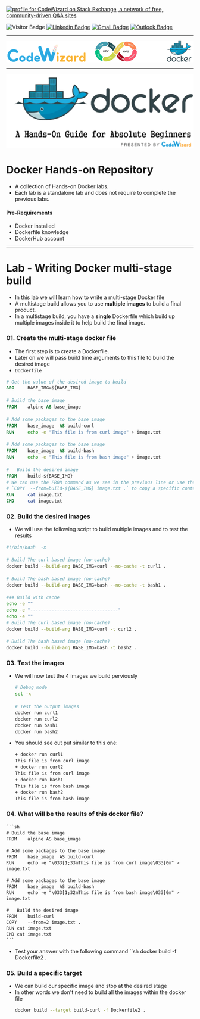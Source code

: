 <a href="https://stackoverflow.com/users/1755598"><img src="https://stackexchange.com/users/flair/1951642.png" width="208" height="58" alt="profile for CodeWizard on Stack Exchange, a network of free, community-driven Q&amp;A sites" title="profile for CodeWizard on Stack Exchange, a network of free, community-driven Q&amp;A sites"></a>

![Visitor Badge](https://visitor-badge.laobi.icu/badge?page_id=nirgeier)
[![Linkedin Badge](https://img.shields.io/badge/-nirgeier-blue?style=plastic&logo=Linkedin&logoColor=white&link=https://www.linkedin.com/in/nirgeier/)](https://www.linkedin.com/in/nirgeier/)
[![Gmail Badge](https://img.shields.io/badge/-nirgeier@gmail.com-fcc624?style=plastic&logo=Gmail&logoColor=red&link=mailto:nirgeier@gmail.com)](mailto:nirgeier@gmail.com)
[![Outlook Badge](https://img.shields.io/badge/-nirg@codewizard.co.il-fcc624?style=plastic&logo=microsoftoutlook&logoColor=blue&link=mailto:nirg@codewizard.co.il)](mailto:nirg@codewizard.co.il)

---

![](../../resources/docker-logos.png)

---
![](../../resources/hands-on.png)

# Docker Hands-on Repository <!-- omit in toc -->

- A collection of Hands-on Docker labs.
- Each lab is a standalone lab and does not require to complete the previous labs.

#### Pre-Requirements <!-- omit in toc -->

* Docker installed
* Dockerfile knowledge 
* DockerHub account

---

# Lab - Writing Docker multi-stage build

- In this lab we will learn how to write a multi-stage Docker file
- A multistage build allows you to use **multiple images** to build a final product. 
- In a multistage build, you have a **single** Dockerfile which build up multiple images inside it to help build the final image.

### 01. Create the multi-stage docker file

- The first step is to create a Dockerfile.
- Later on we will pass build time arguments to this file to build the desired image
- `Dockerfile`

```Dockerfile
# Get the value of the desired image to build
ARG     BASE_IMG=${BASE_IMG}

# Build the base image
FROM    alpine AS base_image

# Add some packages to the base image
FROM    base_image  AS build-curl
RUN     echo -e "This file is from curl image" > image.txt

# Add some packages to the base image
FROM    base_image  AS build-bash
RUN     echo -e "This file is from bash image" > image.txt

#   Build the desired image
FROM    build-${BASE_IMG}
# We can use the FROM command as we see in the previous line or use the
# `COPY  --from=build-${BASE_IMG} image.txt .` to copy a specific content
RUN     cat image.txt
CMD     cat image.txt
```

### 02. Build the desired images

- We will use the following script to build multiple images and to test the results

```sh
#!/bin/bash  -x

# Build The curl based image (no-cache)
docker build --build-arg BASE_IMG=curl --no-cache -t curl1 .

# Build The bash based image (no-cache)
docker build --build-arg BASE_IMG=bash --no-cache -t bash1 .

### Build with cache
echo -e ""
echo -e "---------------------------------"
echo -e ""
# Build The curl based image (no-cache)
docker build --build-arg BASE_IMG=curl -t curl2 .

# Build The bash based image (no-cache)
docker build --build-arg BASE_IMG=bash -t bash2 .
```

### 03. Test the images

- We will now test the 4 images we build perviously

  ```sh
  # Debug mode
  set -x

  # Test the output images
  docker run curl1
  docker run curl2
  docker run bash1
  docker run bash2
  ```

- You should see out put similar to this one:
  ```sh
  + docker run curl1
  This file is from curl image
  + docker run curl2
  This file is from curl image
  + docker run bash1
  This file is from bash image
  + docker run bash2
  This file is from bash image
  ```

### 04. What will be the results of this docker file?

    ```sh
    # Build the base image
    FROM    alpine AS base_image

    # Add some packages to the base image
    FROM    base_image  AS build-curl
    RUN     echo -e "\033[1;33mThis file is from curl image\033[0m" > image.txt

    # Add some packages to the base image
    FROM    base_image  AS build-bash
    RUN     echo -e "\033[1;32mThis file is from bash image\033[0m" > image.txt

    #   Build the desired image
    FROM    build-curl
    COPY    --from=2 image.txt .
    RUN cat image.txt
    CMD cat image.txt
    ```

- Test your answer with the following command
  ``sh
  docker build -f Dockerfile2 .

### 05. Build a specific target

- We can build our specific image and stop at the desired stage
- In other words we don't need to build all the images within the docker file
  ```sh
  docker build --target build-curl -f Dockerfile2 .
  ```
